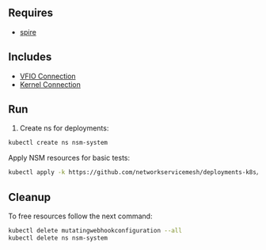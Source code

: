 ## Requires

- [spire](../spire)

## Includes

- [VFIO Connection](../use-cases/Vfio2Noop)
- [Kernel Connection](../use-cases/SriovKernel2Noop)

## Run

1. Create ns for deployments:
```bash
kubectl create ns nsm-system
```

Apply NSM resources for basic tests:
```bash
kubectl apply -k https://github.com/networkservicemesh/deployments-k8s/examples/sriov?ref=e1ff7495d96a7a963117a107b315c7d48ab3d331
```

## Cleanup

To free resources follow the next command:
```bash
kubectl delete mutatingwebhookconfiguration --all
kubectl delete ns nsm-system
```
